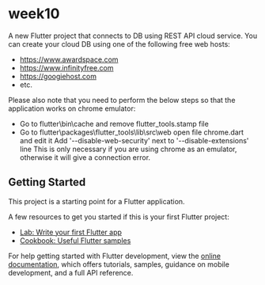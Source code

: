 # week10

A new Flutter project that connects to DB using REST API cloud service.
You can create your cloud DB using one of the following free web hosts:
- https://www.awardspace.com
- https://www.infinityfree.com
- https://googiehost.com
- etc.

Please also note that you need to perform the below steps so that the application works on chrome emulator:
- Go to flutter\bin\cache and remove flutter_tools.stamp file
- Go to flutter\packages\flutter_tools\lib\src\web open file chrome.dart and edit it Add '--disable-web-security' next to '--disable-extensions' line
This is only necessary if you are using chrome as an emulator, otherwise it will give a connection error.

## Getting Started

This project is a starting point for a Flutter application.

A few resources to get you started if this is your first Flutter project:

- [Lab: Write your first Flutter app](https://docs.flutter.dev/get-started/codelab)
- [Cookbook: Useful Flutter samples](https://docs.flutter.dev/cookbook)

For help getting started with Flutter development, view the
[online documentation](https://docs.flutter.dev/), which offers tutorials,
samples, guidance on mobile development, and a full API reference.
